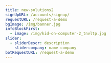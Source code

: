 ```yaml
---
title: new-solutions2
signUpURL: /accounts/signup/
requestURL: /request-a-demo
bgImage: /img/banner.jpg
infoBlockFirst:
  - image: /img/kid-on-computer-2_tnvltp.jpg
slider:
  - sliderDescr: description
    slidercompany: name company
botRequestURL: /request-a-demo
---
```


